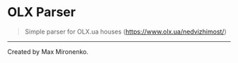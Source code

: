 # OLX Parser
>Simple parser for OLX.ua houses (https://www.olx.ua/nedvizhimost/)

---

Created by Max Mironenko.
